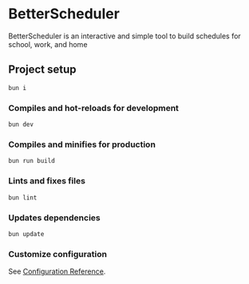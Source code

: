 # BetterScheduler

BetterScheduler is an interactive and simple tool to build schedules for school, work, and home

## Project setup

```
bun i
```

### Compiles and hot-reloads for development

```
bun dev
```

### Compiles and minifies for production

```
bun run build
```

### Lints and fixes files

```
bun lint
```

### Updates dependencies

```
bun update
```

### Customize configuration

See [Configuration Reference](https://vitejs.dev/config/).
